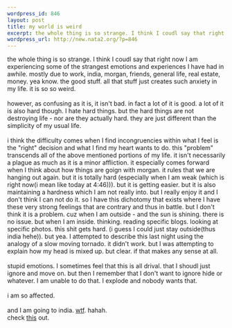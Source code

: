 ```yaml
--- 
wordpress_id: 846
layout: post
title: my world is weird
excerpt: the whole thing is so strange. I think I coudl say that right now I am experiencing some of the strangest emotions and experiences I have had in awhile. mostly due to work, india, morgan, friends, general life, real estate, money. yea know. the good stuff. all that stuff just creates such anxiety in my life. it is so so weird. however, as confusing as it is, it isn't bad. in fact a lot...
wordpress_url: http://new.nata2.org/?p=846
---
```

the whole thing is so strange. I think I coudl say that right now I am experiencing some of the strangest emotions and experiences I have had in awhile. mostly due to work, india, morgan, friends, general life, real estate, money. yea know. the good stuff. all that stuff just creates such anxiety in my life. it is so so weird. <br/><br/>however, as confusing as it is, it isn't bad. in fact a lot of it is good. a lot of it is also hard though. I hate hard things. but the hard things are not destroying life - nor are they actually hard. they are just different than the simplicity of my usual life. 
<br/><br/>i think the difficulty comes when I find incongruencies within what I feel is the "right" decision and what I find my heart wants to do. this "problem" transcends all of the above mentioned portions of my life. it isn't necessarily a plague as much as it is a minor affliction. it especially comes forward when I think about how things are goign with morgan. it rules that we are hanging out again. but it is totally hard (especially when I am weak (which is right now(i mean like today at 4:46))). but it is getting easier. but it is also maintaining a hardness which I am not really into. but I really enjoy it and I don't think I can not do it. so I have this dichotomy that exists where I have these very strong feelings that are contrary and thus in battle. but I don't think it is a problem. cuz when I am outside - and the sun is shining. there is no issue. but when I am inside. thinking. reading specific blogs. looking at specific photos. this shit gets hard. (i guess I could just stay outside(thus india hehe)). but yea. I attempted to describe this last night using the analogy of a slow moving tornado. it didn't work. but I was attempting to explain how my head is mixed up. but clear. if that makes any sense at all. <br/><br/>stupid emotions. I sometimes feel that this is all drival. that I shoudl just ignore and move on. but then I remember that I don't want to ignore hide or whatever. I am unable to do that. I explode and nobody wants that.<br/><br/>i am so affected. <br/><br/>and I am going to india. <a href="http://phobos.apple.com/WebObjects/MZStore.woa/wa/viewPublishedPlaylist?id=34004">wtf</a>. hahah. <br/>check <a href="http://images.amazon.com/images/P/0609807919.01._PE20_PIdp-schmooS,TopRight,7,-26_SCMZZZZZZZ_.jpg">this</a> out.
